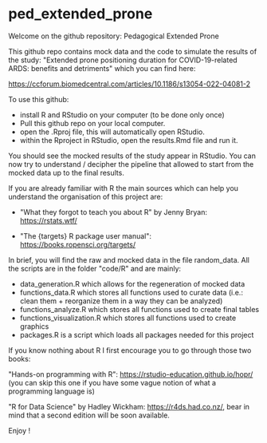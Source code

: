# ped_extended_prone

Welcome on the github repository: Pedagogical Extended Prone

This github repo contains mock data and the code to simulate the results of the study: 
"Extended prone positioning duration for COVID-19-related ARDS: benefits and detriments" which you can find here: 

https://ccforum.biomedcentral.com/articles/10.1186/s13054-022-04081-2

To use this github:
- install R and RStudio on your computer (to be done only once)
- Pull this github repo on your local computer. 
- open the .Rproj file, this will automatically open RStudio. 
- within the Rproject in RStudio, open the results.Rmd file and run it. 

You should see the mocked results of the study appear in RStudio. 
You can now try to understand / decipher the pipeline that allowed to start from the mocked data up to the final results. 

If you are already familiar with R the main sources which can help you understand the organisation of this project are: 

- "What they forgot to teach you about R" by Jenny Bryan: https://rstats.wtf/

- "The {targets} R package user manual": https://books.ropensci.org/targets/

In brief, you will find the raw and mocked data in the file random_data. All the scripts are in the folder "code/R" and are mainly: 
- data_generation.R which allows for the regeneration of mocked data
- functions_data.R which stores all functions used to curate data (i.e.: clean them + reorganize them in a way they can be analyzed)
- functions_analyze.R which stores all functions used to create final tables
- functions_visualization.R which stores all functions used to create graphics
- packages.R is a script which loads all packages needed for this project

If you know nothing about R I first encourage you to go through those two books: 

"Hands-on programming with R": https://rstudio-education.github.io/hopr/ (you can skip this one if you have some vague notion of what a programming language is)

"R for Data Science" by Hadley Wickham: https://r4ds.had.co.nz/, bear in mind that a second edition will be soon available. 

Enjoy ! 

